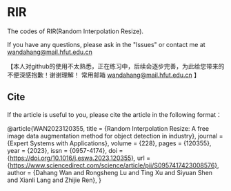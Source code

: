 # RIR
The codes of RIR(Random Interpolation Resize).

If you have any questions, please ask in the "Issues" or contact me at wandahang@mail.hfut.edu.cn


【本人对github的使用不太熟悉，正在练习中，后续会逐步完善，为此给您带来的不便深感抱歉！谢谢理解！ 常用邮箱 wandahang@mail.hfut.edu.cn 】


## Cite
If the article is useful to you, please cite the article in the following format：

@article{WAN2023120355,
title = {Random Interpolation Resize: A free image data augmentation method for object detection in industry},
journal = {Expert Systems with Applications},
volume = {228},
pages = {120355},
year = {2023},
issn = {0957-4174},
doi = {https://doi.org/10.1016/j.eswa.2023.120355},
url = {https://www.sciencedirect.com/science/article/pii/S0957417423008576},
author = {Dahang Wan and Rongsheng Lu and Ting Xu and Siyuan Shen and Xianli Lang and Zhijie Ren},
}




